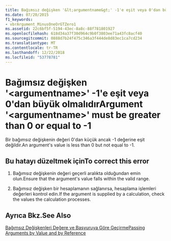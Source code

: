 ```yaml
---
title: Bağımsız değişken '&lt;argumentname&gt;' -1'e eşit veya 0'dan büyük olmalıdır
ms.date: 07/20/2015
f1_keywords:
- vbrArgument_MinusOneOrGTZero1
ms.assetid: 22c6bf5f-5194-43ec-8a8c-88f781801927
ms.openlocfilehash: 618d34a37f30d964c9b0f3803ee71a43fc8acf40
ms.sourcegitcommit: 0888d7b24f475c346a3f444de8d83ec1ca7cd234
ms.translationtype: MT
ms.contentlocale: tr-TR
ms.lasthandoff: 12/22/2018
ms.locfileid: "53778781"
---
```

# <a name="argument-ltargumentnamegt-must-be-greater-than-0-or-equal-to--1"></a><span data-ttu-id="a601d-102">Bağımsız değişken '&lt;argumentname&gt;' -1'e eşit veya 0'dan büyük olmalıdır</span><span class="sxs-lookup"><span data-stu-id="a601d-102">Argument '&lt;argumentname&gt;' must be greater than 0 or equal to -1</span></span>
<span data-ttu-id="a601d-103">Bir bağımsız değişkenin değeri 0'dan küçük ancak -1 değerine eşit değildir.</span><span class="sxs-lookup"><span data-stu-id="a601d-103">An argument's value is less than 0 but not equal to -1.</span></span>  
  
## <a name="to-correct-this-error"></a><span data-ttu-id="a601d-104">Bu hatayı düzeltmek için</span><span class="sxs-lookup"><span data-stu-id="a601d-104">To correct this error</span></span>  
  
1.  <span data-ttu-id="a601d-105">Bağımsız değişkenin değeri geçerli aralıkta olduğundan emin olun.</span><span class="sxs-lookup"><span data-stu-id="a601d-105">Ensure that the argument's value falls within the valid range.</span></span>  
  
2.  <span data-ttu-id="a601d-106">Bağımsız değişken bir hesaplamanın sağlanırsa, hesaplama işlemleri değerleri kontrol edin.</span><span class="sxs-lookup"><span data-stu-id="a601d-106">If the argument is supplied by a calculation, check the values the calculation processes.</span></span>  
  
## <a name="see-also"></a><span data-ttu-id="a601d-107">Ayrıca Bkz.</span><span class="sxs-lookup"><span data-stu-id="a601d-107">See Also</span></span>  
 [<span data-ttu-id="a601d-108">Bağımsız Değişkenleri Değere ve Başvuruya Göre Geçirme</span><span class="sxs-lookup"><span data-stu-id="a601d-108">Passing Arguments by Value and by Reference</span></span>](../../visual-basic/programming-guide/language-features/procedures/passing-arguments-by-value-and-by-reference.md)  
 
